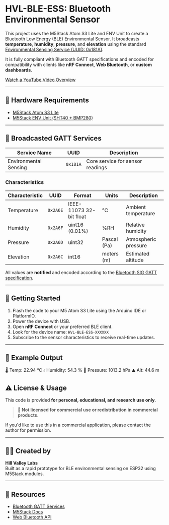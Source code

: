 # HVL-BLE-ESS: Bluetooth Environmental Sensor

This project uses the M5Stack Atom S3 Lite and ENV Unit to create a Bluetooth Low Energy (BLE) Environmental Sensor. It broadcasts **temperature**, **humidity**, **pressure**, and **elevation** using the standard [Environmental Sensing Service (UUID: 0x181A)](https://www.bluetooth.com/specifications/specs/environmental-sensing-service-1-0/).

It is fully compliant with Bluetooth GATT specifications and encoded for compatibility with clients like **nRF Connect**, **Web Bluetooth**, or **custom dashboards**.

[Watch a YouTube Video Overview](https://youtu.be/GuS6AuiUTvs)

---

## 🔧 Hardware Requirements

- [M5Stack Atom S3 Lite](https://shop.m5stack.com/products/atom-s3-lite)
- [M5Stack ENV Unit (SHT40 + BMP280)](https://shop.m5stack.com/products/env-iv-unit-with-temperature-humidity-air-pressure-sensor-sht40-bmp280)

---

## 📡 Broadcasted GATT Services

| Service Name               | UUID     | Description                          |
|---------------------------|----------|--------------------------------------|
| Environmental Sensing     | `0x181A` | Core service for sensor readings     |

### Characteristics

| Characteristic   | UUID     | Format                 | Units       | Description              |
|------------------|----------|------------------------|-------------|--------------------------|
| Temperature       | `0x2A6E` | IEEE-11073 32-bit float | °C          | Ambient temperature      |
| Humidity          | `0x2A6F` | uint16 (0.01%)         | %RH         | Relative humidity        |
| Pressure          | `0x2A6D` | uint32                 | Pascal (Pa) | Atmospheric pressure     |
| Elevation         | `0x2A6C` | int16                  | meters (m)  | Estimated altitude       |

All values are **notified** and encoded according to the [Bluetooth SIG GATT specification](https://www.bluetooth.com/specifications/gatt/).

---

## 🚀 Getting Started

1. Flash the code to your M5 Atom S3 Lite using the Arduino IDE or PlatformIO.
2. Power the device with USB.
3. Open **nRF Connect** or your preferred BLE client.
4. Look for the device name: `HVL-BLE-ESS-XXXXXX`
5. Subscribe to the sensor characteristics to receive real-time updates.

---

## 🧪 Example Output
🌡 Temp: 22.94 °C  💧 Humidity: 54.3 %  🧭 Pressure: 1013.2 hPa  ⛰ Alt: 44.6 m

## ⚠️ License & Usage

This code is provided **for personal, educational, and research use only**.

> **🚫 Not licensed for commercial use or redistribution in commercial products.**

If you'd like to use this in a commercial application, please contact the author for permission.

---

## 👨‍🔬 Created by

**Hill Valley Labs**  
Built as a rapid prototype for BLE environmental sensing on ESP32 using M5Stack modules.

---

## 🧠 Resources

- [Bluetooth GATT Services](https://www.bluetooth.com/specifications/gatt/services/)
- [M5Stack Docs](https://docs.m5stack.com/)
- [Web Bluetooth API](https://web.dev/bluetooth/)